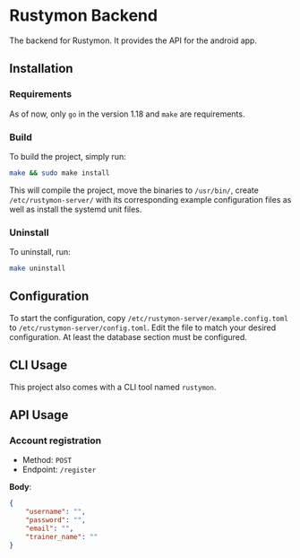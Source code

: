 # Rustymon Backend

The backend for Rustymon. It provides the API for the android app.

## Installation

### Requirements
As of now, only `go` in the version 1.18 and `make` are requirements.

### Build
To build the project, simply run:

```bash
make && sudo make install
```
This will compile the project, move the binaries to `/usr/bin/`, create `/etc/rustymon-server/` with its 
corresponding example configuration files as well as install the systemd unit files.

### Uninstall
To uninstall, run:
```bash
make uninstall
```

## Configuration
To start the configuration, copy `/etc/rustymon-server/example.config.toml` to `/etc/rustymon-server/config.toml`.
Edit the file to match your desired configuration. At least the database section must be configured.

## CLI Usage
This project also comes with a CLI tool named `rustymon`.

## API Usage

### Account registration

- Method: `POST`
- Endpoint: `/register`

**Body**:
```json
{
    "username": "",
    "password": "",
    "email": "",
    "trainer_name": ""
}
```

